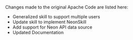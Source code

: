 Changes made to the original Apache Code are listed here:
- Generalized skill to support multiple users
- Update skill to implement NeonSkill
- Add support for Neon API data source
- Updated Documentation